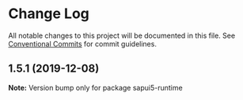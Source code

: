 # Change Log

All notable changes to this project will be documented in this file.
See [Conventional Commits](https://conventionalcommits.org) for commit guidelines.

## 1.5.1 (2019-12-08)

**Note:** Version bump only for package sapui5-runtime

